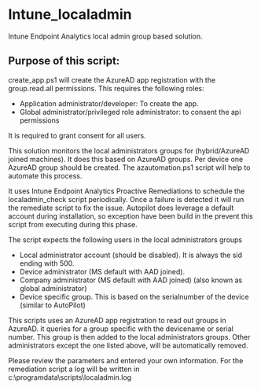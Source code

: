 # Intune_localadmin
Intune Endpoint Analytics local admin group based solution.


Purpose of this script:
-
create_app.ps1 will create the AzureAD app registration with the group.read.all permissions.
This requires the following roles:
- Application administrator/developer: To create the app.
- Global administrator/privileged role administrator: to consent the api permissions

It is required to grant consent for all users.

This solution monitors the local administrators groups for (hybrid/AzureAD joined machines).
It does this based on AzureAD groups. Per device one AzureAD group should be created. The azautomation.ps1 script will help to automate this process.

It uses Intune Endpoint Analytics Proactive Remediations to schedule the localadmin_check script periodically.
Once a failure is detected it will run the remediate script to fix the issue.
Autopilot does leverage a default account during installation, so exception have been build in the prevent this script from executing during this phase.


The script expects the following users in the local administrators groups
- Local administrator account (should be disabled). It is always the sid ending with 500.
- Device administrator (MS default with AAD joined). 
- Company administrator (MS default with AAD joined) (also known as global administrator)
- Device specific group. This is based on the serialnumber of the device (similar to AutoPilot)

This scripts uses an AzureAD app registration to read out groups in AzureAD. it queries for a group specific with the devicename or serial number.
This group is then added to the local administrators groups. Other administrators except the one listed above, will be automatically removed.

Please review the parameters and entered your own information.
For the remediation script a log will be written in c:\programdata\scripts\localadmin.log
